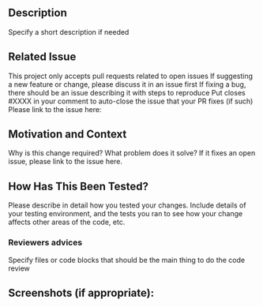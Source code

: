 ## Description

Specify a short description if needed

## Related Issue

This project only accepts pull requests related to open issues
If suggesting a new feature or change, please discuss it in an issue first
If fixing a bug, there should be an issue describing it with steps to reproduce
Put closes #XXXX in your comment to auto-close the issue that your PR fixes (if such)
Please link to the issue here:

## Motivation and Context

Why is this change required? What problem does it solve?
If it fixes an open issue, please link to the issue here.

## How Has This Been Tested?

Please describe in detail how you tested your changes.
Include details of your testing environment, and the tests you ran to
see how your change affects other areas of the code, etc.

### Reviewers advices

Specify files or code blocks that should be the main thing to do the code review

## Screenshots (if appropriate):
